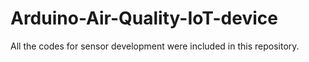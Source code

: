 # Arduino-Air-Quality-IoT-device
All the codes for sensor development were included in this repository.
